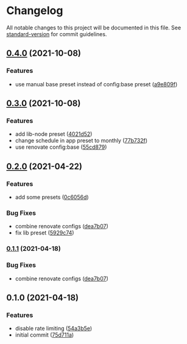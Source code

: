 # Changelog

All notable changes to this project will be documented in this file. See [standard-version](https://github.com/conventional-changelog/standard-version) for commit guidelines.

## [0.4.0](https://github.com/stardust-configs/renovate-config/compare/v0.3.0...v0.4.0) (2021-10-08)

### Features

- use manual base preset instead of config:base preset ([a9e809f](https://github.com/stardust-configs/renovate-config/commit/a9e809f622996797f4794af3ce08b6a0a87bbc24))

## [0.3.0](https://github.com/stardust-configs/renovate-config/compare/v0.2.0...v0.3.0) (2021-10-08)

### Features

- add lib-node preset ([4021d52](https://github.com/stardust-configs/renovate-config/commit/4021d52319abf538c27b4038f424a49448184c0b))
- change schedule in app preset to monthly ([77b732f](https://github.com/stardust-configs/renovate-config/commit/77b732f4d84a4710e088f9909e3acd25b5396c2c))
- use renovate config:base ([55cd879](https://github.com/stardust-configs/renovate-config/commit/55cd879e3c4d0386a4cdc83549bc135c134fd852))

## [0.2.0](https://github.com/stardust-configs/renovate-config/compare/v0.1.0...v0.2.0) (2021-04-22)

### Features

- add some presets ([0c6056d](https://github.com/stardust-configs/renovate-config/commit/0c6056d1cb326af6caa08db648ce2ca54a92d249))

### Bug Fixes

- combine renovate configs ([dea7b07](https://github.com/stardust-configs/renovate-config/commit/dea7b07b8783710eb6ddb94b04e2105ee99be88e))
- fix lib preset ([5929c74](https://github.com/stardust-configs/renovate-config/commit/5929c74c1e615bd55fce15409dc72b2f2b7a2b7f))

### [0.1.1](https://github.com/stardust-configs/renovate-config/compare/v0.1.0...v0.1.1) (2021-04-18)

### Bug Fixes

- combine renovate configs ([dea7b07](https://github.com/stardust-configs/renovate-config/commit/dea7b07b8783710eb6ddb94b04e2105ee99be88e))

## 0.1.0 (2021-04-18)

### Features

- disable rate limiting ([54a3b5e](https://github.com/stardust-configs/renovate-config/commit/54a3b5e341f63f7842486eaf8d4176a8b83c0f55))
- initial commit ([75d711a](https://github.com/stardust-configs/renovate-config/commit/75d711a32ce5ea72fc6106d21879a4fabcdad37e))
